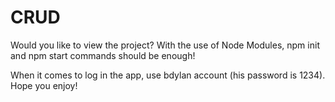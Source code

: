 # CRUD

Would you like to view the project?
With the use of Node Modules, npm init and npm start commands should be enough!

When it comes to log in the app, use bdylan account (his password is 1234).
Hope you enjoy!